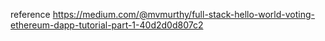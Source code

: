 reference
https://medium.com/@mvmurthy/full-stack-hello-world-voting-ethereum-dapp-tutorial-part-1-40d2d0d807c2